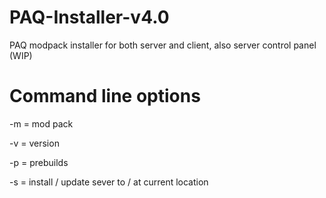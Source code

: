 PAQ-Installer-v4.0
==================

PAQ modpack installer for both server and client, also server control panel (WIP)


Command line options
====
-m = mod pack

-v = version

-p = prebuilds

-s = install / update sever to / at current location 
